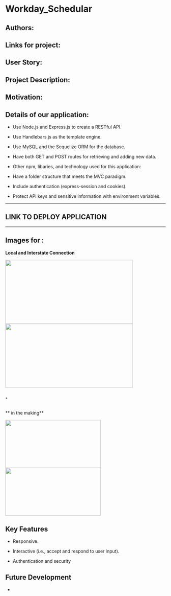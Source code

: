 # Workday_Schedular

## Authors:



## Links for project:





## User Story:



## Project Description:



## Motivation:



## Details of our application:

- Use Node.js and Express.js to create a RESTful API.

- Use Handlebars.js as the template engine.

- Use MySQL and the Sequelize ORM for the database.

- Have both GET and POST routes for retrieving and adding new data.

- Other npm, libaries, and technology used for this application:

- Have a folder structure that meets the MVC paradigm.

- Include authentication (express-session and cookies).

- Protect API keys and sensitive information with environment variables.


**********************************************
## LINK TO DEPLOY APPLICATION



**********************************************

## Images for :

**Local and Interstate Connection**


<img src="https://user-images.githubusercontent.com/94832331/159158066-7ffd80eb-caca-419b-bddb-959cf3d0fac3.png" width="400" height="200"> <img src="https://user-images.githubusercontent.com/94832331/159158556-25020389-0c69-4010-acf9-46f5d0e379b8.png" width="400" height="200">




``````````````````````````````````````````````````````````````````````````````````````````````````````````````````````````````````````````

* 


``````````````````````````````````````````````````````````````````````````````````````````````````````````````````````````````````````````


** in the making**

<img src="https://user-images.githubusercontent.com/94832331/159162727-ab6aab78-325b-4333-ba8c-8ffb53d9b67c.png" width="300" height="150">  <img src="https://user-images.githubusercontent.com/94832331/159162235-f20c8aee-fdfe-491e-993c-660236ea21aa.png" width="300" height="150">




## Key Features

- Responsive.

- Interactive (i.e., accept and respond to user input).

- Authentication and security

## Future Development

-
